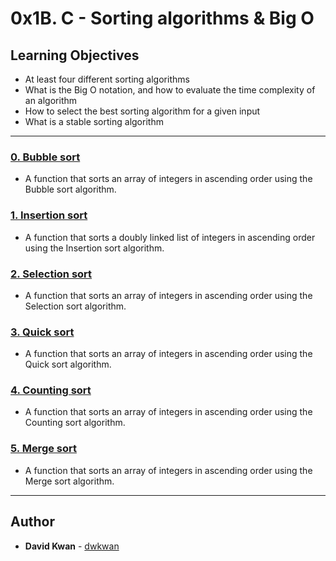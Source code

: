 # 0x1B. C - Sorting algorithms & Big O

## Learning Objectives

* At least four different sorting algorithms
* What is the Big O notation, and how to evaluate the time complexity of an algorithm
* How to select the best sorting algorithm for a given input
* What is a stable sorting algorithm

---

### [0. Bubble sort](./0-bubble_sort.c)
*  A function that sorts an array of integers in ascending order using the Bubble sort algorithm.



### [1. Insertion sort](./1-insertion_sort_list.c)
* A function that sorts a doubly linked list of integers in ascending order using the Insertion sort algorithm.



### [2. Selection sort](./2-selection_sort.c)
* A function that sorts an array of integers in ascending order using the Selection sort algorithm.



### [3. Quick sort](./3-quick_sort.c)
* A function that sorts an array of integers in ascending order using the Quick sort algorithm.

### [4. Counting sort](./102-counting_sort.c)
* A function that sorts an array of integers in ascending order using the Counting sort algorithm.


### [5. Merge sort](./103-merge_sort.c)
* A function that sorts an array of integers in ascending order using the Merge sort algorithm.

---

## Author
* **David Kwan** - [dwkwan](https://github.com/dwkwan)
